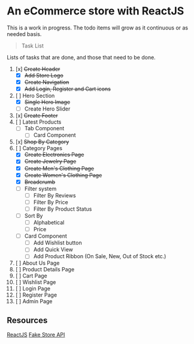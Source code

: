 # An eCommerce store with ReactJS

This is a work in progress. The todo items will grow as it continuous or as needed basis.

> Task List

Lists of tasks that are done, and those that need to be done.

1. [x] ~~Create Header~~
   - [x] ~~Add Store Logo~~
   - [x] ~~Create Navigation~~
   - [x] ~~Add Login, Register and Cart icons~~
2. [ ] Hero Section
   - [x] ~~Single Hero Image~~
   - [ ] Create Hero Slider
3. [x] ~~Create Footer~~
4. [ ] Latest Products
   - [ ] Tab Component
     - [ ] Card Component
5. [x] ~~Shop By Category~~
6. [ ] Category Pages
   - [x] ~~Create Electronics Page~~
   - [x] ~~Create Jewelry Page~~
   - [x] ~~Create Men's Clothing Page~~
   - [x] ~~Create Women's Clothing Page~~
   - [x] ~~Breadcrumb~~
   - [ ] Filter system
     - [ ] Filter By Reviews
     - [ ] Filter By Price
     - [ ] Filter By Product Status
   - [ ] Sort By
     - [ ] Alphabetical
     - [ ] Price
   - [ ] Card Component
     - [ ] Add Wishlist button
     - [ ] Add Quick View
     - [ ] Add Product Ribbon (On Sale, New, Out of Stock etc.)
7. [ ] About Us Page
8. [ ] Product Details Page
9. [ ] Cart Page
10. [ ] Wishlist Page
11. [ ] Login Page
12. [ ] Register Page
13. [ ] Admin Page

## Resources

[ReactJS](https://react.dev/)
[Fake Store API](https://fakestoreapi.com/)
